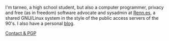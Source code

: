 I'm tarneo, a high school student, but also a computer programmer, privacy and free (as in freedom) software advocate and sysadmin at [Renn.es](https://renn.es), a shared GNU/Linux system in the style of the public access servers of the 90's. I also have a personal [blog](https://tarneo.fr/).

[Contact & PGP](https://tarneo.fr/contact/)

